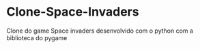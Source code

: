 # Clone-Space-Invaders
Clone do game Space invaders desenvolvido com o python com a biblioteca do pygame
